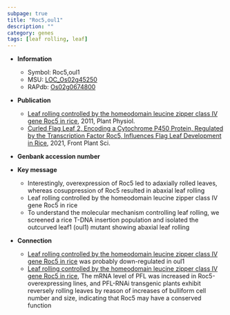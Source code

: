 ```yaml
---
subpage: true
title: "Roc5,oul1"
description: ""
category: genes
tags: [leaf rolling, leaf]
---
```


* **Information**  
    + Symbol: Roc5,oul1  
    + MSU: [LOC_Os02g45250](http://rice.plantbiology.msu.edu/cgi-bin/ORF_infopage.cgi?orf=LOC_Os02g45250)  
    + RAPdb: [Os02g0674800](http://rapdb.dna.affrc.go.jp/viewer/gbrowse_details/irgsp1?name=Os02g0674800)  

* **Publication**  
    + [Leaf rolling controlled by the homeodomain leucine zipper class IV gene Roc5 in rice](http://www.ncbi.nlm.nih.gov/pubmed?term=Leaf+rolling+controlled+by+the+homeodomain+leucine+zipper+class+IV+gene+Roc5+in+rice%5BTitle%5D), 2011, Plant Physiol.
    + [Curled Flag Leaf 2, Encoding a Cytochrome P450 Protein, Regulated by the Transcription Factor Roc5, Influences Flag Leaf Development in Rice](http://www.ncbi.nlm.nih.gov/pubmed?term=Curled+Flag+Leaf+2,+Encoding+a+Cytochrome+P450+Protein,+Regulated+by+the+Transcription+Factor+Roc5,+Influences+Flag+Leaf+Development+in+Rice%5BTitle%5D), 2021, Front Plant Sci.

* **Genbank accession number**  

* **Key message**  
    + Interestingly, overexpression of Roc5 led to adaxially rolled leaves, whereas cosuppression of Roc5 resulted in abaxial leaf rolling
    + Leaf rolling controlled by the homeodomain leucine zipper class IV gene Roc5 in rice
    + To understand the molecular mechanism controlling leaf rolling, we screened a rice T-DNA insertion population and isolated the outcurved leaf1 (oul1) mutant showing abaxial leaf rolling

* **Connection**  
    + [Leaf rolling controlled by the homeodomain leucine zipper class IV gene Roc5 in rice](PFL) was probably down-regulated in oul1
    + [Leaf rolling controlled by the homeodomain leucine zipper class IV gene Roc5 in rice](http://www.ncbi.nlm.nih.gov/pubmed?term=Leaf+rolling+controlled+by+the+homeodomain+leucine+zipper+class+IV+gene+Roc5+in+rice%5BTitle%5D), The mRNA level of PFL was increased in Roc5-overexpressing lines, and PFL-RNAi transgenic plants exhibit reversely rolling leaves by reason of increases of bulliform cell number and size, indicating that Roc5 may have a conserved function



